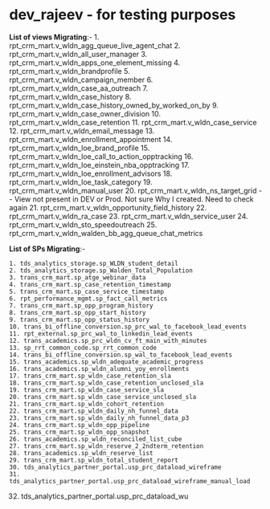 # dev_rajeev - for testing purposes

**List of views Migrating**:-
	1. rpt_crm_mart.v_wldn_agg_queue_live_agent_chat
	2. rpt_crm_mart.v_wldn_all_user_manager
	3. rpt_crm_mart.v_wldn_apps_one_element_missing
	4. rpt_crm_mart.v_wldn_brandprofile
	5. rpt_crm_mart.v_wldn_campaign_member
	6. rpt_crm_mart.v_wldn_case_aa_outreach
	7. rpt_crm_mart.v_wldn_case_history
	8. rpt_crm_mart.v_wldn_case_history_owned_by_worked_on_by
	9. rpt_crm_mart.v_wldn_case_owner_division
	10. rpt_crm_mart.v_wldn_case_retention
	11. rpt_crm_mart.v_wldn_case_service
	12. rpt_crm_mart.v_wldn_email_message
	13. rpt_crm_mart.v_wldn_enrollment_appointment
	14. rpt_crm_mart.v_wldn_loe_brand_profile
	15. rpt_crm_mart.v_wldn_loe_call_to_action_opptracking
	16. rpt_crm_mart.v_wldn_loe_einstein_nba_opptracking
	17. rpt_crm_mart.v_wldn_loe_enrollment_advisors
	18. rpt_crm_mart.v_wldn_loe_task_category
	19. rpt_crm_mart.v_wldn_manual_user
	20. rpt_crm_mart.v_wldn_ns_target_grid -- View not present in DEV or Prod. Not sure Why I created. Need to check again
	21. rpt_crm_mart.v_wldn_opportunity_field_history
	22. rpt_crm_mart.v_wldn_ra_case
	23. rpt_crm_mart.v_wldn_service_user
	24. rpt_crm_mart.v_wldn_sto_speedoutreach
  25. rpt_crm_mart.v_wldn_walden_bb_agg_queue_chat_metrics

**List of SPs Migrating**:-

	1. tds_analytics_storage.sp_WLDN_student_detail
	2. tds_analytics_storage.sp_Walden_Total_Population
	3. trans_crm_mart.sp_atge_webinar_data
	4. trans_crm_mart.sp_case_retention_timestamp
	5. trans_crm_mart.sp_case_service_timestamp
	6. rpt_performance_mgmt.sp_fact_call_metrics
	7. trans_crm_mart.sp_opp_program_history
	8. trans_crm_mart.sp_opp_start_history
	9. trans_crm_mart.sp_opp_status_history
	10. trans_bi_offline_conversion.sp_prc_wal_to_facebook_lead_events
	11. rpt_external.sp_prc_wal_to_linkedin_lead_events
	12. trans_academics.sp_prc_wldn_cv_ft_main_with_minutes
	13. sp_rrt_common_code.sp_rrt_common_code
	14. trans_bi_offline_conversion.sp_wal_to_facebook_lead_events
	15. trans_academics.sp_wldn_adequate_academic_progress
	16. trans_academics.sp_wldn_alumni_yoy_enrollments
	17. trans_crm_mart.sp_wldn_case_retention_sla
	18. trans_crm_mart.sp_wldn_case_retention_unclosed_sla
	19. trans_crm_mart.sp_wldn_case_service_sla
	20. trans_crm_mart.sp_wldn_case_service_unclosed_sla
	21. trans_crm_mart.sp_wldn_cohort_retention
	22. trans_crm_mart.sp_wldn_daily_nh_funnel_data
	23. trans_crm_mart.sp_wldn_daily_nh_funnel_data_p3
	24. trans_crm_mart.sp_wldn_opp_pipeline
	25. trans_crm_mart.sp_wldn_opp_snapshot
	26. trans_academics.sp_wldn_reconciled_list_cube
	27. trans_crm_mart.sp_wldn_reserve_2_2ndterm_retention
	28. trans_academics.sp_wldn_reserve_list
	29. trans_crm_mart.sp_wldn_total_student_report
	30. tds_analytics_partner_portal.usp_prc_dataload_wireframe
	31. tds_analytics_partner_portal.usp_prc_dataload_wireframe_manual_load
  32. tds_analytics_partner_portal.usp_prc_dataload_wu


